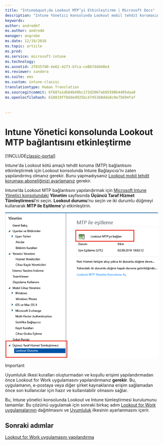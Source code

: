 ```yaml
---
title: "Intune&quot;da Lookout MTP’yi Etkinleştirme | Microsoft Docs"
description: "Intune Yönetici konsolunda Lookout mobil tehdit korumasını etkinleştirin."
keywords: 
author: andredm7
ms.author: andredm
manager: angrobe
ms.date: 12/19/2016
ms.topic: article
ms.prod: 
ms.service: microsoft-intune
ms.technology: 
ms.assetid: 2f835fd0-4e62-42f3-b7ca-ce8b7ddd40e4
ms.reviewer: sandera
ms.suite: ems
ms.custom: intune-classic
translationtype: Human Translation
ms.sourcegitcommit: 6f687a1db84b49bc173d2067ab95598b4485daa8
ms.openlocfilehash: 618819ff8dded925bc4745160dde8c9e75694faf


---
```


# <a name="enable-lookout-mtp-connection-in-the-intune-admin-console"></a>Intune Yönetici konsolunda Lookout MTP bağlantısını etkinleştirme

[!INCLUDE[classic-portal](../includes/classic-portal.md)]

Intune'da Lookout kötü amaçlı tehdit koruma (MTP) bağlantısını etkinleştirmek için Lookout konsolunda Intune Bağlayıcısı’nı zaten yapılandırmış olmanız gerekir.  Bunu yapmadıysanız [Lookout mobil tehdit koruması aboneliğinizi ayarlamanız](set-up-your-subscription-with-lookout-mtp.md) gerekir.

Intune’da Lookout MTP bağlantısını yapılandırmak için [Microsoft Intune Yönetici konsolundaki](https://manage.microsoft.com) **Yönetim** sayfasında **Üçüncü Taraf Hizmet Tümleştirmesi**’ni seçin. **Lookout durumu**’nu seçin ve iki durumlu düğmeyi kullanarak **MTP ile Eşitleme**’yi etkinleştirin.

![Etkinleştirme iki durumlu düğme vurgulanmış şekilde Lookout eşitleme sayfasının ekran görüntüsü](../media/mtp/lookout-intune-synchronization.png)

>[!IMPORTANT]
> Uyumluluk ilkesi kuralları oluşturmadan ve koşullu erişimi yapılandırmadan önce Lookout for Work uygulamasını yapılandırmanız **gerekir**. Bu, uygulamanın, e-postaya veya diğer şirket kaynaklarına erişim sağlamadan önce son kullanıcılar için hazır ve kullanılabilir olmasını sağlar.

Bu, Intune yönetici konsolunda Lookout ve Intune tümleştirmesi kurulumunu tamamlar.  Bu çözümü uygulamak için sonraki birkaç adım [Lookout for Work uygulamalarının](https://docs.microsoft.com/intune/deploy-use/device-threat-protection-apps) dağıtılmasını ve [Uyumluluk](https://docs.microsoft.com/intune/deploy-use/device-threat-protection-policy) ilkesinin ayarlanmasını içerir.


## <a name="next-steps"></a>Sonraki adımlar
[Lookout for Work uygulamasını yapılandırma](https://docs.microsoft.com/intune/deploy-use/device-threat-protection-apps)



<!--HONumber=Feb17_HO4-->


